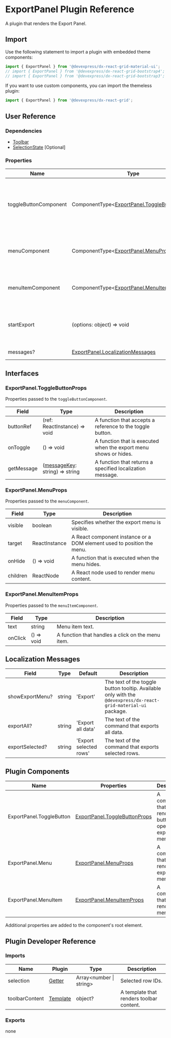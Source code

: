 # ExportPanel Plugin Reference

A plugin that renders the Export Panel.

## Import

Use the following statement to import a plugin with embedded theme components:

```js
import { ExportPanel } from '@devexpress/dx-react-grid-material-ui';
// import { ExportPanel } from '@devexpress/dx-react-grid-bootstrap4';
// import { ExportPanel } from '@devexpress/dx-react-grid-bootstrap3';
```

If you want to use custom components, you can import the themeless plugin:

```js
import { ExportPanel } from '@devexpress/dx-react-grid';
```

## User Reference

### Dependencies

- [Toolbar](toolbar.md)
- [SelectionState](selection-state.md) [Optional]

### Properties

Name | Type | Default | Description
-----|------|---------|------------
toggleButtonComponent | ComponentType&lt;[ExportPanel.ToggleButtonProps](#exportpaneltogglebuttonprops)&gt; | | A component that renders a button that opens the export menu.
menuComponent | ComponentType&lt;[ExportPanel.MenuProps](#exportpanelmenuprops)&gt; | | A component that renders the export menu.
menuItemComponent | ComponentType&lt;[ExportPanel.MenuItemProps](#exportpanelmenuitemprops)&gt; | | A component that renders a menu item.
startExport | (options: object) => void | A function that initiates the export.
messages? | [ExportPanel.LocalizationMessages](#localization-messages) | | Localization messages.

## Interfaces

### ExportPanel.ToggleButtonProps

Properties passed to the `toggleButtonComponent`.

Field | Type | Description
------|------|------------
buttonRef | (ref: ReactInstance) => void | A function that accepts a reference to the toggle button.
onToggle | () => void | A function that is executed when the export menu shows or hides.
getMessage | ([messageKey](#localization-messages): string) => string | A function that returns a specified localization message.

### ExportPanel.MenuProps

Properties passed to the `menuComponent`.

Field | Type | Description
------|------|------------
visible | boolean | Specifies whether the export menu is visible.
target | ReactInstance | A React component instance or a DOM element used to position the menu.
onHide | () => void | A function that is executed when the menu hides.
children | ReactNode | A React node used to render menu content.

### ExportPanel.MenuItemProps

Properties passed to the `menuItemComponent`.

Field | Type | Description
------|------|------------
text | string | Menu item text.
onClick | () => void | A function that handles a click on the menu item.

## Localization Messages

Field | Type | Default | Description
------|------|---------|------------
showExportMenu? | string | 'Export' | The text of the toggle button tooltip. Available only with the `@devexpress/dx-react-grid-material-ui` package.
exportAll? | string | 'Export all data' | The text of the command that exports all data.
exportSelected? | string | 'Export selected rows' | The text of the command that exports selected rows.

## Plugin Components

Name | Properties | Description
-----|------------|------------
ExportPanel.ToggleButton | [ExportPanel.ToggleButtonProps](#exportpaneltogglebuttonprops) | A component that renders a button that opens the export menu.
ExportPanel.Menu | [ExportPanel.MenuProps](#exportpanelmenuprops) | A component that renders the export menu.
ExportPanel.MenuItem | [ExportPanel.MenuItemProps](#exportpanelmenuitemprops) | A component that renders a menu item.

Additional properties are added to the component's root element.

## Plugin Developer Reference

### Imports

Name | Plugin | Type | Description
-----|--------|------|------------
selection | [Getter](../../../dx-react-core/docs/reference/getter.md) | Array&lt;number &#124; string&gt; | Selected row IDs.
toolbarContent | [Template](../../../dx-react-core/docs/reference/template.md) | object? | A template that renders toolbar content.

### Exports

none
